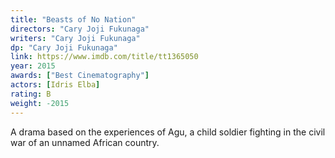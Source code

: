 ```yaml
---
title: "Beasts of No Nation"
directors: "Cary Joji Fukunaga"
writers: "Cary Joji Fukunaga"
dp: "Cary Joji Fukunaga"
link: https://www.imdb.com/title/tt1365050
year: 2015
awards: ["Best Cinematography"]
actors: [Idris Elba]
rating: B
weight: -2015
---
```


A drama based on the experiences of Agu, a child soldier fighting in the civil war of an unnamed African country.
